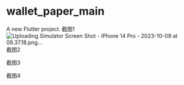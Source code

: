 # wallet_paper_main

A new Flutter project.
截图1
![Uploading Simulator Screen Shot - iPhone 14 Pro - 2023-10-09 at 09.37.18.png…]()
截图2

截图3

截图4
